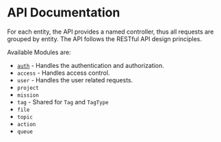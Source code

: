 # API Documentation
For each entity, the API provides a named controller, thus all requests are grouped by entity. The API follows the RESTful API design principles.

Available Modules are:
- [`auth`](project.md) - Handles the authentication and authorization.
- `access` - Handles access control.
- `user` - Handles the user related requests.
- `project` 
- `mission`
- `tag` - Shared for `Tag` and `TagType`
- `file` 
- `topic`
- `action`
- `queue`